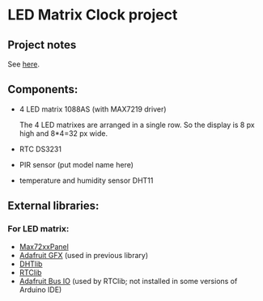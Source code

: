 # LED Matrix Clock project

## Project notes
See [here](https://docs.google.com/document/d/1wKCPI0wZZf8HCPCKJa1tOnIjr6q0EguBgRXOC0Ul9gY/edit?usp=sharing).

## Components:
* 4 LED matrix 1088AS (with MAX7219 driver)

  The 4 LED matrixes are arranged in a single row. So the display is 8 px high and 8*4=32 px wide.

* RTC DS3231
* PIR sensor (put model name here)
* temperature and humidity sensor DHT11

## External libraries:
### For LED matrix:
* [Max72xxPanel](https://github.com/markruys/arduino-Max72xxPanel)
* [Adafruit GFX](https://github.com/adafruit/Adafruit-GFX-Library) (used in previous library)
* [DHTlib](https://github.com/RobTillaart/DHTlib)
* [RTClib](https://github.com/adafruit/RTClib)
* [Adafruit Bus IO](https://github.com/adafruit/Adafruit_BusIO) (used by RTClib; not installed in some versions of Arduino IDE)
